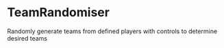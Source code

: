 # TeamRandomiser
Randomly generate teams from defined players with controls to determine desired teams
